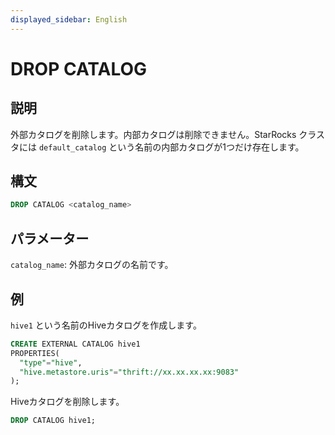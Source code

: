 ```yaml
---
displayed_sidebar: English
---
```


# DROP CATALOG

## 説明

外部カタログを削除します。内部カタログは削除できません。StarRocks クラスタには `default_catalog` という名前の内部カタログが1つだけ存在します。

## 構文

```SQL
DROP CATALOG <catalog_name>
```

## パラメーター

`catalog_name`: 外部カタログの名前です。

## 例

`hive1` という名前のHiveカタログを作成します。

```SQL
CREATE EXTERNAL CATALOG hive1
PROPERTIES(
  "type"="hive", 
  "hive.metastore.uris"="thrift://xx.xx.xx.xx:9083"
);
```

Hiveカタログを削除します。

```SQL
DROP CATALOG hive1;
```
